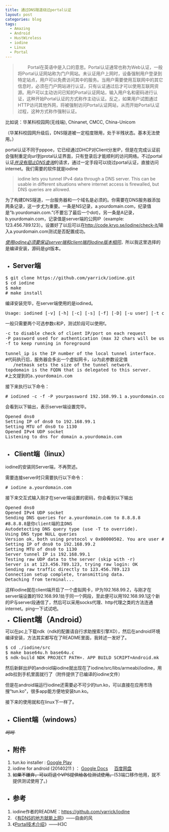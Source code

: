 ```yaml
---
title: 通过DNS隧道绕过portal认证
layout: post
categories: blog
tags:
  - Amazing
  - Android
  - HustWireless
  - iodine
  - Linux
  - Portal
---
```


>         Portal在英语中是入口的意思。Portal认证通常也称为Web认证，一般将Portal认证网站称为门户网站。未认证用户上网时，设备强制用户登录到特定站点，用户可以免费访问其中的服务。当用户需要使用互联网中的其它信息时，必须在门户网站进行认证，只有认证通过后才可以使用互联网资源。用户可以主动访问已知的Portal认证网站，输入用户名和密码进行认证，这种开始Portal认证的方式称作主动认证。反之，如果用户试图通过HTTP访问其他外网，将被强制访问Portal认证网站，从而开始Portal认证过程，这种方式称作强制认证。

比如说：华某科校园网(无线端), Chinanet, CMCC, China-Unicom

（华某科校园网升级后，DNS隧道被一定程度限用，处于半残状态。基本无法使用。）

portal认证不同于pppoe，它已经通过DHCP对Client分发IP，但是在完成认证前会强制重定向url到protal认证界面，只有登录后才能顺利的访问网络。不过portal认证<span style="text-decoration: underline;"><em>并没有阻止DNS查询</em></span>的请求，通过一定手段可以绕过portal认证，直接访问internet。我们需要的软件就是iodine

> iodine lets you tunnel IPv4 data through a DNS server. This can be usable in different situations where internet access is firewalled, but DNS queries are allowed.
> 
> <p style="text-align: right;">
>   <!--more-->
> </p>

为了构建DNS隧道，一台服务器和一个域名是必须的。你需要在DNS服务器添加两条记录，这一步尤为重要。一条是NS记录，a.yourdomain.com，纪录值是&#8221;b.yourdomain.com.&#8221;(不要忘了最后一个dot)，另一条是A记录，b.yourdomain.com，记录值是server端的公网IP（example: 123.456.789.123）。设置好了以后可以在<a title="http://code.kryo.se/iodine/check-it/" href="http://code.kryo.se/iodine/check-it/" target="_blank">http://code.kryo.se/iodine/check-it/</a>输入a.yourdomain.com测试是否配置成功。

<span style="text-decoration: underline;"><em>使用iodine必须要保证server端和client端的iodine版本相同</em></span>，所以我这里选择的是编译安装，源码是git版本。

  * ## Server端

<pre class="lang:sh decode:true" title="编译安装iodine的git版本">$ git clone https://github.com/yarrick/iodine.git
$ cd iodine
$ make
# make install</pre>

编译安装完毕，在server端使用的是iodined。

<pre class="lang:sh highlight:0 decode:true" title="iodined说明">Usage: iodined [-v] [-h] [-c] [-s] [-f] [-D] [-u user] [-t chrootdir] [-d device] [-m mtu] [-z context] [-l ip address to listen on] [-p port] [-n external ip] [-b dnsport] [-P password] [-F pidfile] tunnel_ip[/netmask] topdomain</pre>

一般只需要两个可选参数c和P，测试阶段可以使用f。

<pre class="lang:sh highlight:0 decode:true" title="参数的说明">-c to disable check of client IP/port on each request
-P password used for authentication (max 32 chars will be used)
-f to keep running in foreground

tunnel_ip is the IP number of the local tunnel interface.
#代码执行后，服务器会多出一个虚拟网卡，ip为此参数设定值
   /netmask sets the size of the tunnel network.
topdomain is the FQDN that is delegated to this server.
#上文提到的a.yourdomain.com</pre>

接下来执行以下命令：

<pre class="wrap:false lang:sh decode:true" title="iodined执行"># iodined -c -f -P yourpassword 192.168.99.1 a.yourdomain.com</pre>

会看到以下输出，表示server端设置完毕。

<pre class="nums:false nums-toggle:false lang:default highlight:0 decode:true" title="iodined输出">Opened dns0
Setting IP of dns0 to 192.168.99.1
Setting MTU of dns0 to 1130
Opened IPv4 UDP socket
Listening to dns for domain a.yourdomain.com</pre>

  * ##  Client端（linux）

iodine的安装同Server端，不再赘述。

需要连接server时只需要执行以下命令：

<pre class="lang:sh decode:true" title="client iodine"># iodine a.yourdomain.com</pre>

接下来交互式输入刚才在server端设置的密码，你会看到以下输出

<pre class="nums:false nums-toggle:false wrap:false lang:default highlight:0 decode:true" title="iodine 输出">Opened dns0
Opened IPv4 UDP socket
Sending DNS queries for a.yourdomain.com to 8.8.8.8  
#8.8.8.8是你client端的主DNS
Autodetecting DNS query type (use -T to override).
Using DNS type NULL queries
Version ok, both using protocol v 0x00000502. You are user #0
Setting IP of dns0 to 192.168.99.2
Setting MTU of dns0 to 1130
Server tunnel IP is 192.168.99.1
Testing raw UDP data to the server (skip with -r)
Server is at 123.456.789.123, trying raw login: OK
Sending raw traffic directly to 123.456.789.123
Connection setup complete, transmitting data.
Detaching from terminal...</pre>

这样iodine就在client端开启了一个虚拟网卡，IP为192.168.99.2，与刚才在server端设置的192.168.99.1处于同一个网段，至此便可以用192.168.99.1这个新的IP与server段通信了，然后可以采用socks代理、http代理之类的方法连通internet。ping一下试试吧。

  * <span style="font-size: 24px; font-weight: bold; line-height: 1;">Client端（Android）</span>

可以在pc上下载ndk（ndk的配置请自行求助搜索引擎XD），然后在android环境编译安装，方法其实都写在了README里面，我转述一发好了。

<pre class="wrap:false lang:sh decode:true" title="android 编译iodine">$ cd ./iodine/src
$ make base64u.h base64u.c
$ ndk-build NDK_PROJECT_PATH=. APP_BUILD_SCRIPT=Android.mk</pre>

然后新鲜出炉的android端iodine就出现在了iodine/src/libs/armeabi/iodine，用adb拉到手机里面就行了（附件提供了已编译的iodine文件）

但是在android端运行iodine还需要必不可少的tun.ko，可以直接在应用市场搜“tun.ko”，很多app能方便地安装tun.ko。

接下来的使用就和在linux下一样了。

  * ## Client端（windows）

<del><em>呵呵 </em></del>

  * ## 附件

  1. tun.ko installer : <a href="https://play.google.com/store/apps/details?id=com.aed.tun.installer" target="_blank">Google Play</a>
  2. iodine for android (20140211 ) ： <a href="https://drive.google.com/file/d/0B4Uhz2CREiHoTmd6NGxONmRfY1E/edit?usp=sharing" target="_blank">Google Docs</a>     <a href="http://pan.baidu.com/s/1qW0LNUO" target="_blank">百度网盘</a>
  3. <del>如果不嫌弃，可以将这个VPS提供给各位测试使用。</del>(53端口移作他用，就不提供测试使用了。)

  * ## 参考

  1. iodine作者的README：<a title="https://github.com/yarrick/iodine" href="https://github.com/yarrick/iodine" target="_blank">https://github.com/yarrick/iodine</a>
  2. 《<a href="http://loosky.net/1934.html" target="_blank">有DNS的地方就能上网</a>》——自由的风
  3. 《<a href="http://www.h3c.com.cn/Products___Technology/Technology/Security_Encrypt/Other_technology/Technology_recommend/200812/624142_30003_0.htm" target="_blank">Portal技术介绍</a>》——H3C
